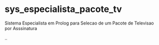 sys_especialista_pacote_tv
==========================

Sistema Especialista em Prolog para Selecao de um Pacote de Televisao por Asssinatura

..
